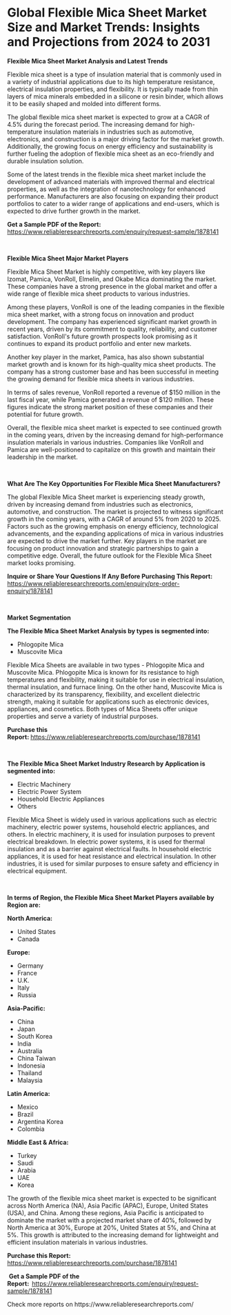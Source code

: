 <p><h1>Global Flexible Mica Sheet Market Size and Market Trends: Insights and Projections from 2024 to 2031</h1></p><p><strong>Flexible Mica Sheet Market Analysis and Latest Trends</strong></p>
<p><p>Flexible mica sheet is a type of insulation material that is commonly used in a variety of industrial applications due to its high temperature resistance, electrical insulation properties, and flexibility. It is typically made from thin layers of mica minerals embedded in a silicone or resin binder, which allows it to be easily shaped and molded into different forms.</p><p>The global flexible mica sheet market is expected to grow at a CAGR of 4.5% during the forecast period. The increasing demand for high-temperature insulation materials in industries such as automotive, electronics, and construction is a major driving factor for the market growth. Additionally, the growing focus on energy efficiency and sustainability is further fueling the adoption of flexible mica sheet as an eco-friendly and durable insulation solution.</p><p>Some of the latest trends in the flexible mica sheet market include the development of advanced materials with improved thermal and electrical properties, as well as the integration of nanotechnology for enhanced performance. Manufacturers are also focusing on expanding their product portfolios to cater to a wider range of applications and end-users, which is expected to drive further growth in the market.</p></p>
<p><strong>Get a Sample PDF of the Report:&nbsp;</strong> <a href="https://www.reliableresearchreports.com/enquiry/request-sample/1878141">https://www.reliableresearchreports.com/enquiry/request-sample/1878141</a></p>
<p>&nbsp;</p>
<p><strong>Flexible Mica Sheet Major Market Players</strong></p>
<p><p>Flexible Mica Sheet Market is highly competitive, with key players like Izomat, Pamica, VonRoll, Elmelin, and Okabe Mica dominating the market. These companies have a strong presence in the global market and offer a wide range of flexible mica sheet products to various industries.</p><p>Among these players, VonRoll is one of the leading companies in the flexible mica sheet market, with a strong focus on innovation and product development. The company has experienced significant market growth in recent years, driven by its commitment to quality, reliability, and customer satisfaction. VonRoll's future growth prospects look promising as it continues to expand its product portfolio and enter new markets.</p><p>Another key player in the market, Pamica, has also shown substantial market growth and is known for its high-quality mica sheet products. The company has a strong customer base and has been successful in meeting the growing demand for flexible mica sheets in various industries.</p><p>In terms of sales revenue, VonRoll reported a revenue of $150 million in the last fiscal year, while Pamica generated a revenue of $120 million. These figures indicate the strong market position of these companies and their potential for future growth.</p><p>Overall, the flexible mica sheet market is expected to see continued growth in the coming years, driven by the increasing demand for high-performance insulation materials in various industries. Companies like VonRoll and Pamica are well-positioned to capitalize on this growth and maintain their leadership in the market.</p></p>
<p>&nbsp;</p>
<p><strong>What Are The Key Opportunities For Flexible Mica Sheet Manufacturers?</strong></p>
<p><p>The global Flexible Mica Sheet market is experiencing steady growth, driven by increasing demand from industries such as electronics, automotive, and construction. The market is projected to witness significant growth in the coming years, with a CAGR of around 5% from 2020 to 2025. Factors such as the growing emphasis on energy efficiency, technological advancements, and the expanding applications of mica in various industries are expected to drive the market further. Key players in the market are focusing on product innovation and strategic partnerships to gain a competitive edge. Overall, the future outlook for the Flexible Mica Sheet market looks promising.</p></p>
<p><strong>Inquire or Share Your Questions If Any Before Purchasing This Report:</strong> <a href="https://www.reliableresearchreports.com/enquiry/pre-order-enquiry/1878141">https://www.reliableresearchreports.com/enquiry/pre-order-enquiry/1878141</a></p>
<p>&nbsp;</p>
<p><strong>Market Segmentation</strong></p>
<p><strong>The Flexible Mica Sheet Market Analysis by types is segmented into:</strong></p>
<p><ul><li>Phlogopite Mica</li><li>Muscovite Mica</li></ul></p>
<p><p>Flexible Mica Sheets are available in two types - Phlogopite Mica and Muscovite Mica. Phlogopite Mica is known for its resistance to high temperatures and flexibility, making it suitable for use in electrical insulation, thermal insulation, and furnace lining. On the other hand, Muscovite Mica is characterized by its transparency, flexibility, and excellent dielectric strength, making it suitable for applications such as electronic devices, appliances, and cosmetics. Both types of Mica Sheets offer unique properties and serve a variety of industrial purposes.</p></p>
<p><strong>Purchase this Report:&nbsp;</strong><a href="https://www.reliableresearchreports.com/purchase/1878141">https://www.reliableresearchreports.com/purchase/1878141</a></p>
<p>&nbsp;</p>
<p><strong>The Flexible Mica Sheet Market Industry Research by Application is segmented into:</strong></p>
<p><ul><li>Electric Machinery</li><li>Electric Power System</li><li>Household Electric Appliances</li><li>Others</li></ul></p>
<p><p>Flexible Mica Sheet is widely used in various applications such as electric machinery, electric power systems, household electric appliances, and others. In electric machinery, it is used for insulation purposes to prevent electrical breakdown. In electric power systems, it is used for thermal insulation and as a barrier against electrical faults. In household electric appliances, it is used for heat resistance and electrical insulation. In other industries, it is used for similar purposes to ensure safety and efficiency in electrical equipment.</p></p>
<p>&nbsp;</p>
<p><strong>In terms of Region, the Flexible Mica Sheet Market Players available by Region are:</strong></p>
<p>
    <p> <strong> North America: </strong>
        <ul>
            <li>United States</li>
            <li>Canada</li>
        </ul>
        </p> 
    <p> <strong> Europe: </strong>
        <ul>
            <li>Germany</li>
            <li>France</li>
            <li>U.K.</li>
            <li>Italy</li>
            <li>Russia</li>
        </ul>
        </p> 
    <p> <strong> Asia-Pacific: </strong>
        <ul>
            <li>China</li>
            <li>Japan</li>
            <li>South Korea</li>
            <li>India</li>
            <li>Australia</li>
            <li>China Taiwan</li>
            <li>Indonesia</li>
            <li>Thailand</li>
            <li>Malaysia</li>
        </ul>
        </p> 
    <p> <strong> Latin America: </strong>
        <ul>
            <li>Mexico</li>
            <li>Brazil</li>
            <li>Argentina Korea</li>
            <li>Colombia</li>
        </ul>
        </p> 
    <p> <strong> Middle East & Africa: </strong>
        <ul>
            <li>Turkey</li>
            <li>Saudi</li>
            <li>Arabia</li>
            <li>UAE</li>
            <li>Korea</li>
        </ul>
    </p>
    </p>
<p><p>The growth of the flexible mica sheet market is expected to be significant across North America (NA), Asia Pacific (APAC), Europe, United States (USA), and China. Among these regions, Asia Pacific is anticipated to dominate the market with a projected market share of 40%, followed by North America at 30%, Europe at 20%, United States at 5%, and China at 5%. This growth is attributed to the increasing demand for lightweight and efficient insulation materials in various industries.</p></p>
<p><strong>Purchase this Report: </strong><a href="https://www.reliableresearchreports.com/purchase/1878141">https://www.reliableresearchreports.com/purchase/1878141</a></p>
<p>&nbsp;<strong>Get a Sample PDF of the Report:&nbsp;&nbsp;</strong><a href="https://www.reliableresearchreports.com/enquiry/request-sample/1878141">https://www.reliableresearchreports.com/enquiry/request-sample/1878141</a></p>
<p><strong></strong></p>
<p>Check more reports on https://www.reliableresearchreports.com/</p>